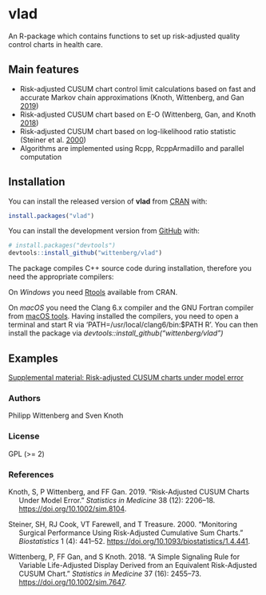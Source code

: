
<!--  -->

<!-- README.md is generated from README.Rmd. Please edit that file -->

# vlad

<!-- [![Build Status](https://travis-ci.org/wittenberg/vlad.svg)](https://travis-ci.org/wittenberg/vlad) -->

<!-- [![CRAN_Status_Badge](http://www.r-pkg.org/badges/version/vlad)](http://cran.r-project.org/package=vlad) -->

<!-- [![Coverage Status](https://codecov.io/gh/wittenberg/vlad/graph/badge.svg)](https://codecov.io/github/wittenberg/vlad?branch=master) -->

<!-- [![Downloads](https://cranlogs.r-pkg.org/badges/vlad)](https://CRAN.R-project.org/package=vlad) -->

<!-- [![Total Downloads](https://cranlogs.r-pkg.org/badges/grand-total/vlad?color=orange)](https://CRAN.R-project.org/package=vlad) -->

An R-package which contains functions to set up risk-adjusted quality
control charts in health care.

## Main features

  - Risk-adjusted CUSUM chart control limit calculations based on fast
    and accurate Markov chain approximations (Knoth, Wittenberg, and Gan
    [2019](#ref-Knoth.etal_2019))
  - Risk-adjusted CUSUM chart based on E-O (Wittenberg, Gan, and Knoth
    [2018](#ref-Wittenberg.etal_2018))
  - Risk-adjusted CUSUM chart based on log-likelihood ratio statistic
    (Steiner et al. [2000](#ref-Steiner.etal_2000))
  - Algorithms are implemented using Rcpp, RcppArmadillo and parallel
    computation

## Installation

You can install the released version of **vlad** from
[CRAN](https://cran.r-project.org/web/packages/vlad/index.html) with:

``` r
install.packages("vlad")
```

You can install the development version from
[GitHub](https://github.com/wittenberg/vlad) with:

``` r
# install.packages("devtools")
devtools::install_github("wittenberg/vlad")
```

The package compiles C++ source code during installation, therefore you
need the appropriate compilers:

On *Windows* you need
[Rtools](https://cran.r-project.org/bin/windows/Rtools/) available from
CRAN.

On *macOS* you need the Clang 6.x compiler and the GNU Fortran compiler
from [macOS tools](https://cran.r-project.org/bin/macosx/tools/). Having
installed the compilers, you need to open a terminal and start R via
‘PATH=/usr/local/clang6/bin:$PATH R’. You can then install the package
via *devtools::install\_github(“wittenberg/vlad”)*

## Examples

[Supplemental material: Risk-adjusted CUSUM charts under model
error](https://onlinelibrary.wiley.com/action/downloadSupplement?doi=10.1002%2Fsim.8104&file=SIM_8104-Supp-0001-Supplemental-material-SIM-18-0571.R)

<!-- Load libraries: -->

<!-- ```{r load libraries, message=FALSE} -->

<!-- library("vlad") -->

<!-- library("dplyr") -->

<!-- library("tidyr") -->

<!-- library("ggplot2") -->

<!-- ``` -->

<!-- Subset the dataset `cardiacsurgery` into Phase I (first two years) and Phase II (five years) and estimate a risk model based on `phaseI`. -->

<!-- ```{r estimate risk model} -->

<!-- data("cardiacsurgery", package = "spcadjust") -->

<!-- cardiacsurgery <- cardiacsurgery %>% rename(s = Parsonnet) %>% -->

<!--   mutate(y = ifelse(status == 1 & time <= 30, 1, 0), -->

<!--         phase = factor(ifelse(date < 2*365, "I", "II"))) -->

<!-- head(cardiacsurgery) -->

<!-- phaseI <- filter(cardiacsurgery, phase == "I") %>% select(s, y) -->

<!-- coeff <- round(coef(glm(y ~ s, data = phaseI, family = "binomial")), 3) -->

<!-- print(coeff) -->

<!-- ``` -->

<!-- ### Create VLADs for seven surgeons -->

<!-- By using the estimated risk model coefficients `coeff`, for each pair of Parsonnet score `s` and operation outcome values `y`, the difference between expected and observed outcome is calculated with the function `calceo()`. -->

<!-- Thereafter, differences are cummulated to create the VLAD. This is done for all seven surgeons of the `cardiacsurgery` dataset. Results are saved to the object `vlads7`. -->

<!-- ```{r vlads7} -->

<!-- vlads7 <- lapply(1:7, function(j){ -->

<!--   Si <- filter(cardiacsurgery, surgeon == j) -->

<!--   EO <- sapply(seq_along(Si$s), function(i) calceo(df = Si[i, c("s", "y")], coeff = coeff)) -->

<!--   select(Si, surgeon, phase) %>%  mutate(n = 1:length(EO), cEO = cumsum(EO)) -->

<!-- })  -->

<!-- ``` -->

<!-- Create Variable life-adjusted Displays for each surgeon from the object `vlads7`. -->

<!-- ```{r VLADS1-7, fig.align='center', fig.width=8, fig.height=10} -->

<!-- vlads7 %>%  -->

<!--   bind_rows() %>%   -->

<!--   gather(key = "Surgeon", value = value, c(-n, -surgeon, -phase)) %>% -->

<!--   ggplot(aes(x = n, y = value, colour = phase, group = Surgeon)) + -->

<!--     geom_hline(yintercept = 0, colour = "darkgreen", linetype = "dashed") + -->

<!--     geom_line(size = 1.1) + facet_wrap( ~ surgeon, ncol = 2, scales = "free") + -->

<!--     labs(x="Patient number n", y="CUSUM E-O") + theme_classic() + -->

<!--     scale_y_continuous(sec.axis = dup_axis(name = NULL, labels = NULL)) + -->

<!--     scale_x_continuous(sec.axis = dup_axis(name = NULL, labels = NULL)) -->

<!-- ``` -->

<!-- ### Create a VLAD for surgeon 2 -->

<!-- ```{r vladS2, fig.align='center'} -->

<!-- S2 <- filter(cardiacsurgery, surgeon == 2) %>% select(phase, s, y) -->

<!-- S2I <- subset(S2, c(phase == "I")) -->

<!-- S2II <- subset(S2, c(phase == "II")) -->

<!-- coeff <- coef(glm(y ~ s, data = S2I, family = "binomial")) -->

<!-- EO <- sapply(1:nrow(S2), function(i) calceo(df = S2[i, c("s", "y")], coeff = coeff)) -->

<!-- df1 <- select(S2, phase) %>% mutate(n = row_number(), cEO = cumsum(EO)) -->

<!-- df2 <- gather(df1, variable, value, c(-n, -phase)) -->

<!-- p1 <- ggplot(df2, aes(x = n, y = value, colour = phase)) + -->

<!--   geom_hline(yintercept = 0, linetype = "dashed") + geom_line() + geom_point() +  -->

<!--   labs(x = "Patient number", y = "CUSUM E-O") + theme_classic() + -->

<!--   scale_y_continuous(sec.axis = dup_axis(name = NULL, labels = NULL)) + -->

<!--   scale_x_continuous(sec.axis = dup_axis(name = NULL, labels = NULL)) -->

<!-- p1 -->

<!-- ``` -->

<!-- ### Compute thresholds of a risk-adjusted CUSUM chart for surgeon 2  -->

<!-- Upper and lower control limits of the risk-adjusted CUSUM chart based on log-likelihood ratio statistic can be computed with the function `racusum_arl_h_sim()`. The implemention uses parallel simulation and a multi-stage search procedure.   -->

<!-- ```{r} -->

<!-- # set a random number generator for parallel computations -->

<!-- RNGkind("L'Ecuyer-CMRG") -->

<!-- # number of simulation runs -->

<!-- m <- 10^4 -->

<!-- # assign cores -->

<!-- nc <- parallel::detectCores() -->

<!-- # verbose calculation  -->

<!-- UCL_sim <- racusum_crit_sim(L0 = 740, df = S2I[, c("s", "y")], coeff = coeff, m = m, RA = 2, nc = nc, verbose = TRUE) -->

<!-- # quite calculation -->

<!-- LCL_sim <- racusum_crit_sim(L0 = 740, df = S2I[, c("s", "y")], coeff = coeff, m = m, RA = 1/2, nc = nc, verbose = FALSE) -->

<!-- round(cbind(UCL_sim, LCL_sim), 3) -->

<!-- ``` -->

### Authors

Philipp Wittenberg and Sven Knoth

### License

GPL (\>= 2)

### References

<div id="refs" class="references hanging-indent">

<div id="ref-Knoth.etal_2019">

Knoth, S, P Wittenberg, and FF Gan. 2019. “Risk-Adjusted CUSUM Charts
Under Model Error.” *Statistics in Medicine* 38 (12): 2206–18.
<https://doi.org/10.1002/sim.8104>.

</div>

<div id="ref-Steiner.etal_2000">

Steiner, SH, RJ Cook, VT Farewell, and T Treasure. 2000. “Monitoring
Surgical Performance Using Risk-Adjusted Cumulative Sum Charts.”
*Biostatistics* 1 (4): 441–52.
<https://doi.org/10.1093/biostatistics/1.4.441>.

</div>

<div id="ref-Wittenberg.etal_2018">

Wittenberg, P, FF Gan, and S Knoth. 2018. “A Simple Signaling Rule for
Variable Life-Adjusted Display Derived from an Equivalent Risk-Adjusted
CUSUM Chart.” *Statistics in Medicine* 37 (16): 2455–73.
<https://doi.org/10.1002/sim.7647>.

</div>

</div>
